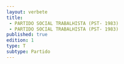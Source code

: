 ```yaml
---
layout: verbete
title:
 - PARTIDO SOCIAL TRABALHISTA (PST- 1983)
 - PARTIDO SOCIAL TRABALHISTA (PST- 1983)
published: true
edition: 1  
type: T
subtype: Partido
---
```


